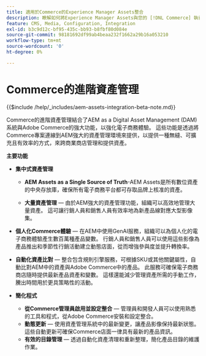 ```yaml
---
title: 適用於Commerce的Experience Manager Assets整合
description: 瞭解如何將Experience Manager Assets與您的 [!DNL Commerce] 執行個體整合，以存取您商店中使用的無數媒體資產。
feature: CMS, Media, Configuration, Integration
exl-id: b3c9d12c-bf95-435c-bb93-b8fbf80d084e
source-git-commit: 98181692df99ab4beaa232f1662a29b16a053210
workflow-type: tm+mt
source-wordcount: '0'
ht-degree: 0%

---
```


# Commerce的進階資產管理

{{$include /help/_includes/aem-assets-integration-beta-note.md}}

Commerce的進階資產管理結合了AEM as a Digital Asset Management (DAM)系統與Adobe Commerce的強大功能，以強化電子商務體驗。 這些功能是透過將Commerce專案連線到AEM強大的資產管理環境來提供，以提供一種無縫、可擴充且有效率的方式，來跨商業商店管理和提供資產。

**主要功能**

- **集中式資產管理**

   - **AEM Assets as a Single Source of Truth**-AEM Assets是所有數位資產的中央存放庫，確保所有電子商務平台都可存取品牌上核准的資產。

   - **大量資產管理** — 由於AEM強大的資產管理功能，組織可以高效地管理大量資產。 這可讓行銷人員和銷售人員有效率地為新產品線對應大型影像集。

- **個人化Commerce體驗** — 在AEM中使用GenAI服務，組織可以為個人化的電子商務體驗產生數百萬種產品變數。 行銷人員和銷售人員可以使用這些影像為產品推出和季節性行銷活動建立動態店面，從而增強參與度並提升轉換率。

- **自動化資產比對** — 整合包含規則引擎服務，可根據SKU或其他關鍵屬性，自動比對AEM中的資產與Adobe Commerce中的產品。 此服務可確保電子商務商店隨時提供最新產品資產和變數。 這樣還能減少管理資產所需的手動工作，騰出時間用於更具策略性的活動。

- **簡化程式**

   - **從Commerce管理員啟用並設定整合** — 管理員和開發人員可以使用熟悉的工具和程式，從Adobe Commerce安裝和設定整合。
   - **動態更新** — 使用資產管理系統中的最新變更，讓產品影像保持最新狀態。 這些自動更新可確保Commerce店面一律具有最新的產品資訊。
   - **有效的目錄管理** — 透過自動化資產清理和重新整理，簡化產品目錄的維護作業。
